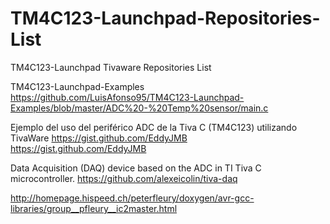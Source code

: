 # TM4C123-Launchpad-Repositories-List
TM4C123-Launchpad Tivaware Repositories List

TM4C123-Launchpad-Examples
https://github.com/LuisAfonso95/TM4C123-Launchpad-Examples/blob/master/ADC%20-%20Temp%20sensor/main.c

Ejemplo del uso del periférico ADC de la Tiva C (TM4C123) utilizando TivaWare
https://gist.github.com/EddyJMB
https://gist.github.com/EddyJMB

Data Acquisition (DAQ) device based on the ADC in TI Tiva C microcontroller.
https://github.com/alexeicolin/tiva-daq


http://homepage.hispeed.ch/peterfleury/doxygen/avr-gcc-libraries/group__pfleury__ic2master.html
